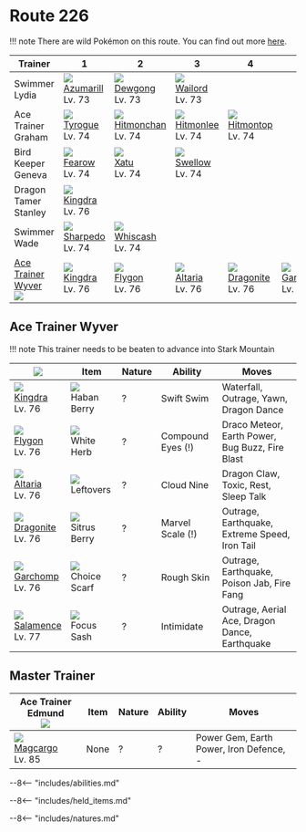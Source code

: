 # Route 226

!!! note
    There are wild Pokémon on this route. You can find out more [here](../../wild_pokemon/route_226/).


Trainer                             | 1                                 | 2                                  | 3                                 | 4                                 | 5                                | 6
---                                 | ---                               | ---                                | ---                               | ---                               | ---                              | ---
Swimmer Lydia                       | ![][184]<br>[Azumarill]<br>Lv. 73 | ![][087]<br>[Dewgong]<br>Lv. 73    | ![][321]<br>[Wailord]<br>Lv. 73   | &nbsp;                            | &nbsp;                           | &nbsp;
Ace Trainer Graham                  | ![][236]<br>[Tyrogue]<br>Lv. 74   | ![][107]<br>[Hitmonchan]<br>Lv. 74 | ![][106]<br>[Hitmonlee]<br>Lv. 74 | ![][237]<br>[Hitmontop]<br>Lv. 74 | &nbsp;                           | &nbsp;
Bird Keeper Geneva                  | ![][022]<br>[Fearow]<br>Lv. 74    | ![][178]<br>[Xatu]<br>Lv. 74       | ![][277]<br>[Swellow]<br>Lv. 74   | &nbsp;                            | &nbsp;                           | &nbsp;
Dragon Tamer Stanley                | ![][230]<br>[Kingdra]<br>Lv. 76   | &nbsp;                             | &nbsp;                            | &nbsp;                            | &nbsp;                           | &nbsp;
Swimmer Wade                        | ![][319]<br>[Sharpedo]<br>Lv. 74  | ![][340]<br>[Whiscash]<br>Lv. 74   | &nbsp;                            | &nbsp;                            | &nbsp;                           | &nbsp;
[Ace Trainer Wyver]<br>![][ace_m_2] | ![][230]<br>[Kingdra]<br>Lv. 76   | ![][330]<br>[Flygon]<br>Lv. 76     | ![][334]<br>[Altaria]<br>Lv. 76   | ![][149]<br>[Dragonite]<br>Lv. 76 | ![][445]<br>[Garchomp]<br>Lv. 76 | ![][373]<br>[Salamence]<br>Lv. 77

## Ace Trainer Wyver

!!! note
    This trainer needs to be beaten to advance into Stark Mountain

![][ace_m_2]                      | Item                              | Nature | Ability           | Moves
---                               | ---                               | ---    | ---               | ---
![][230]<br>[Kingdra]<br>Lv. 76   | ![][haban-berry]<br>Haban Berry   | ?      | Swift Swim        | Waterfall, Outrage, Yawn, Dragon Dance
![][330]<br>[Flygon]<br>Lv. 76    | ![][white-herb]<br>White Herb     | ?      | Compound Eyes (!) | Draco Meteor, Earth Power, Bug Buzz, Fire Blast
![][334]<br>[Altaria]<br>Lv. 76   | ![][leftovers]<br>Leftovers       | ?      | Cloud Nine        | Dragon Claw, Toxic, Rest, Sleep Talk
![][149]<br>[Dragonite]<br>Lv. 76 | ![][sitrus-berry]<br>Sitrus Berry | ?      | Marvel Scale (!)  | Outrage, Earthquake, Extreme Speed, Iron Tail
![][445]<br>[Garchomp]<br>Lv. 76  | ![][choice-scarf]<br>Choice Scarf | ?      | Rough Skin        | Outrage, Earthquake, Poison Jab, Fire Fang
![][373]<br>[Salamence]<br>Lv. 77 | ![][focus-sash]<br>Focus Sash     | ?      | Intimidate        | Outrage, Aerial Ace, Dragon Dance, Earthquake

## Master Trainer

Ace Trainer Edmund<br>![][ace_m] | Item | Nature | Ability | Moves
---                              | ---  | ---    | ---     | ---
![][219]<br>[Magcargo]<br>Lv. 85 | None | ?      | ?       | Power Gem, Earth Power, Iron Defence, -

--8<-- "includes/abilities.md"

--8<-- "includes/held_items.md"

--8<-- "includes/natures.md"

[Ace Trainer Wyver]: #ace-trainer-wyver
[Fearow]: ../../pokemon_changes/022/
[Dewgong]: ../../pokemon_changes/087/
[Hitmonlee]: ../../pokemon_changes/106/
[Hitmonchan]: ../../pokemon_changes/107/
[Dragonite]: ../../pokemon_changes/149/
[Xatu]: ../../pokemon_changes/178/
[Azumarill]: ../../pokemon_changes/184/
[Magcargo]: ../../pokemon_changes/219/
[Kingdra]: ../../pokemon_changes/230/
[Tyrogue]: ../../pokemon_changes/236/
[Hitmontop]: ../../pokemon_changes/237/
[Swellow]: ../../pokemon_changes/277/
[Sharpedo]: ../../pokemon_changes/319/
[Wailord]: ../../pokemon_changes/321/
[Flygon]: ../../pokemon_changes/330/
[Altaria]: ../../pokemon_changes/334/
[Whiscash]: ../../pokemon_changes/340/
[Salamence]: ../../pokemon_changes/373/
[Garchomp]: ../../pokemon_changes/445/
[choice-scarf]: ../img/items/choice-scarf.png
[focus-sash]: ../img/items/focus-sash.png
[haban-berry]: ../img/items/haban-berry.png
[leftovers]: ../img/items/leftovers.png
[sitrus-berry]: ../img/items/sitrus-berry.png
[white-herb]: ../img/items/white-herb.png
[022]: ../img/pokemon/022.png
[087]: ../img/pokemon/087.png
[106]: ../img/pokemon/106.png
[107]: ../img/pokemon/107.png
[149]: ../img/pokemon/149.png
[178]: ../img/pokemon/178.png
[184]: ../img/pokemon/184.png
[219]: ../img/pokemon/219.png
[230]: ../img/pokemon/230.png
[236]: ../img/pokemon/236.png
[237]: ../img/pokemon/237.png
[277]: ../img/pokemon/277.png
[319]: ../img/pokemon/319.png
[321]: ../img/pokemon/321.png
[330]: ../img/pokemon/330.png
[334]: ../img/pokemon/334.png
[340]: ../img/pokemon/340.png
[373]: ../img/pokemon/373.png
[445]: ../img/pokemon/445.png
[ace_m_2]: ../img/trainer/ace_m_2.png
[ace_m]: ../img/trainer/ace_m.png
